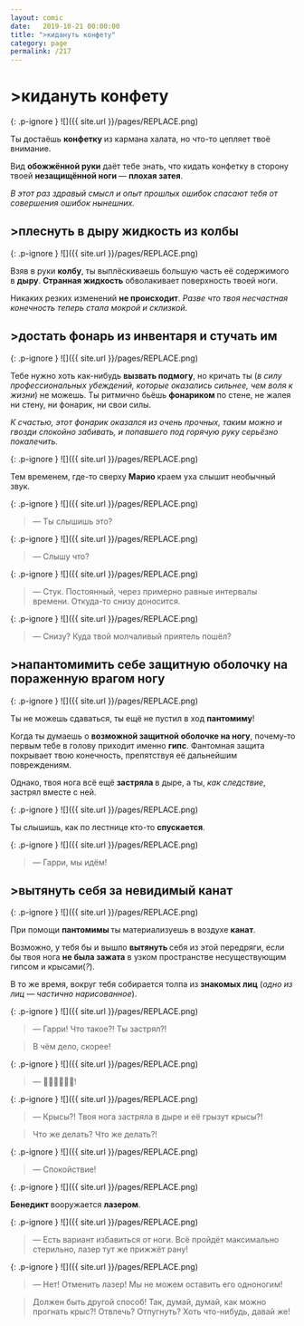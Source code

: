 ```yaml
---
layout: comic
date:   2019-10-21 00:00:00 
title: ">кидануть конфету"
category: page
permalink: /217
---
```

# >кидануть конфету

{: .p-ignore }
![]({{ site.url }}/pages/REPLACE.png)

Ты достаёшь <strong>конфетку </strong>из кармана халата, но что-то цепляет твоё внимание.

Вид <strong>обожжённой руки</strong> даёт тебе знать, что кидать конфетку в сторону твоей <strong>незащищённой ноги </strong>— <strong>плохая затея</strong>. 

<em>В этот раз здравый смысл и опыт прошлых ошибок спасают тебя от совершения ошибок нынешних.</em>

## >плеснуть в дыру жидкость из колбы

{: .p-ignore }
![]({{ site.url }}/pages/REPLACE.png)

Взяв в руки <strong>колбу</strong>, ты выплёскиваешь большую часть её содержимого в <strong>дыру</strong>. <strong>Странная жидкость</strong> обволакивает поверхность твоей ноги.

Никаких резких изменений <strong>не происходит</strong>. <em>Разве что твоя несчастная конечность теперь стала мокрой и склизкой.</em>

## >достать фонарь из инвентаря и стучать им

{: .p-ignore }
![]({{ site.url }}/pages/REPLACE.png)

Тебе нужно хоть как-нибудь <strong>вызвать подмогу</strong>, но кричать ты (<em>в силу профессиональных убеждений, которые оказались сильнее, чем воля к жизни</em>) не можешь. Ты ритмично бьёшь <strong>фонариком </strong>по стене, не жалея ни стену, ни фонарик, ни свои силы.

<em>К счастью, этот фонарик оказался из очень прочных, таким можно и гвозди спокойно забивать, и попавшего под горячую руку серьёзно покалечить.</em>

{: .p-ignore }
![]({{ site.url }}/pages/REPLACE.png)

Тем временем, где-то сверху <strong>Марио </strong>краем уха слышит необычный звук.

{: .p-ignore }
![]({{ site.url }}/pages/REPLACE.png)

<blockquote>— Ты слышишь это?</blockquote>

{: .p-ignore }
![]({{ site.url }}/pages/REPLACE.png)

<blockquote>— Слышу что?</blockquote>

{: .p-ignore }
![]({{ site.url }}/pages/REPLACE.png)

<blockquote>— Стук. Постоянный, через примерно равные интервалы времени. Откуда-то снизу доносится.</blockquote>

{: .p-ignore }
![]({{ site.url }}/pages/REPLACE.png)

<blockquote>— Снизу? Куда твой молчаливый приятель пошёл?</blockquote>

## >напантомимить себе защитную оболочку на пораженную врагом ногу

{: .p-ignore }
![]({{ site.url }}/pages/REPLACE.png)

Ты не можешь сдаваться, ты ещё не пустил в ход <strong>пантомиму</strong>!

Когда ты думаешь о <strong>возможной защитной оболочке на ногу</strong>, почему-то первым тебе в голову приходит именно <strong>гипс</strong>. Фантомная защита покрывает твою конечность, препятствуя её дальнейшим повреждениям.

Однако, твоя нога всё ещё <strong>застряла </strong>в дыре, а ты, <em>как следствие</em>, застрял вместе с ней.

{: .p-ignore }
![]({{ site.url }}/pages/REPLACE.png)

Ты слышишь, как по лестнице кто-то <strong>спускается</strong>.

{: .p-ignore }
![]({{ site.url }}/pages/REPLACE.png)

<blockquote>— Гарри, мы идём!</blockquote>

## >вытянуть себя за невидимый канат

{: .p-ignore }
![]({{ site.url }}/pages/REPLACE.png)

При помощи <strong>пантомимы </strong>ты материализуешь в воздухе <strong>канат</strong>.

Возможно, у тебя бы и вышло <strong>вытянуть </strong>себя из этой передряги, если бы твоя нога <strong>не была зажата</strong> в узком пространстве несуществующим гипсом и крысами(<em>?</em>).

В то же время, вокруг тебя собирается толпа из <strong>знакомых лиц</strong> (<em>одно из лиц — частично нарисованное</em>).

{: .p-ignore }
![]({{ site.url }}/pages/REPLACE.png)

<blockquote>— Гарри! Что такое?! Ты застрял?!</blockquote>

<blockquote>В чём дело, скорее!</blockquote>

{: .p-ignore }
![]({{ site.url }}/pages/REPLACE.png)

<blockquote>— <strong>🤖🐀</strong>🤖🐀🤖🐀!</blockquote>

{: .p-ignore }
![]({{ site.url }}/pages/REPLACE.png)

<blockquote>— Крысы?! Твоя нога застряла в дыре и её грызут крысы?!</blockquote>

<blockquote>Что же делать? Что же делать?!</blockquote>

{: .p-ignore }
![]({{ site.url }}/pages/REPLACE.png)

<blockquote>— Спокойствие!</blockquote>

{: .p-ignore }
![]({{ site.url }}/pages/REPLACE.png)

<strong>Бенедикт </strong>вооружается <strong>лазером</strong>.

{: .p-ignore }
![]({{ site.url }}/pages/REPLACE.png)

<blockquote>— Есть вариант избавиться от ноги. Всё пройдёт максимально стерильно, лазер тут же прижжёт рану!</blockquote>

{: .p-ignore }
![]({{ site.url }}/pages/REPLACE.png)

<blockquote>— Нет! Отменить лазер! Мы не можем оставить его одноногим!</blockquote>

<blockquote>Должен быть другой способ! Так, думай, думай, как можно прогнать крыс?! Отвлечь? Отпугнуть? Хоть что-нибудь, давай же!</blockquote>
